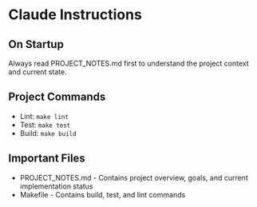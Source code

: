 # Claude Instructions

## On Startup
Always read PROJECT_NOTES.md first to understand the project context and current state.

## Project Commands
- Lint: `make lint`
- Test: `make test`
- Build: `make build`

## Important Files
- PROJECT_NOTES.md - Contains project overview, goals, and current implementation status
- Makefile - Contains build, test, and lint commands
